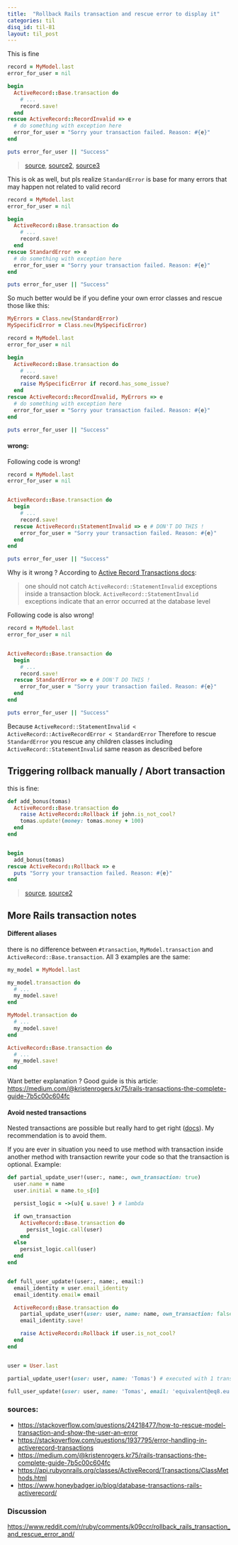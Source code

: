 ```yaml
---
title:  "Rollback Rails transaction and rescue error to display it"
categories: til
disq_id: til-81
layout: til_post
---
```



This is fine

```ruby
record = MyModel.last
error_for_user = nil

begin
  ActiveRecord::Base.transaction do
    # ...
    record.save!
  end
rescue ActiveRecord::RecordInvalid => e
  # do something with exception here
  error_for_user = "Sorry your transaction failed. Reason: #{e}"
end

puts error_for_user || "Success"
```

> [source](https://stackoverflow.com/questions/24218477/how-to-rescue-model-transaction-and-show-the-user-an-error), [source2](https://medium.com/@kristenrogers.kr75/rails-transactions-the-complete-guide-7b5c00c604fc), [source3](https://stackoverflow.com/questions/1937795/error-handling-in-activerecord-transactions)


This is ok as well, but pls realize `StandardError` is base for many errors that may happen not related to valid record

```ruby
record = MyModel.last
error_for_user = nil

begin
  ActiveRecord::Base.transaction do
    # ...
    record.save!
  end
rescue StandardError => e
  # do something with exception here
  error_for_user = "Sorry your transaction failed. Reason: #{e}"
end

puts error_for_user || "Success"
```

So much better would be if you define your own error classes and rescue
those like this:


```ruby
MyErrors = Class.new(StandardError)
MySpecificError = Class.new(MySpecificError)

record = MyModel.last
error_for_user = nil

begin
  ActiveRecord::Base.transaction do
    # ...
    record.save!
    raise MySpecificError if record.has_some_issue?
  end
rescue ActiveRecord::RecordInvalid, MyErrors => e
  # do something with exception here
  error_for_user = "Sorry your transaction failed. Reason: #{e}"
end

puts error_for_user || "Success"
```


#### wrong:

Following code is wrong!

```ruby
record = MyModel.last
error_for_user = nil


ActiveRecord::Base.transaction do
  begin
    # ...
    record.save!
  rescue ActiveRecord::StatementInvalid => e # DON'T DO THIS !
    error_for_user = "Sorry your transaction failed. Reason: #{e}"
  end
end

puts error_for_user || "Success"
```

Why is it wrong ? According to  [Active Record Transactions docs](https://api.rubyonrails.org/classes/ActiveRecord/Transactions/ClassMethods.html): 
> one should not catch `ActiveRecord::StatementInvalid` exceptions inside a transaction block. `ActiveRecord::StatementInvalid` exceptions indicate that an error occurred at the database level


Following code is also wrong!

```ruby
record = MyModel.last
error_for_user = nil


ActiveRecord::Base.transaction do
  begin
    # ...
    record.save!
  rescue StandardError => e # DON'T DO THIS !
    error_for_user = "Sorry your transaction failed. Reason: #{e}"
  end
end

puts error_for_user || "Success"
```

Because `ActiveRecord::StatementInvalid < ActiveRecord::ActiveRecordError < StandardError` Therefore to rescue `StandardError` you rescue any children classes including `ActiveRecord::StatementInvalid`   same reason as described before


## Triggering rollback manually / Abort transaction

this is fine:

```ruby
def add_bonus(tomas)
  ActiveRecord::Base.transaction do
    raise ActiveRecord::Rollback if john.is_not_cool?
    tomas.update!(money: tomas.money + 100)
  end
end


begin
  add_bonus(tomas)
rescue ActiveRecord::Rollback => e
  puts "Sorry your transaction failed. Reason: #{e}"
end

```

> [source](https://www.honeybadger.io/blog/database-transactions-rails-activerecord/), [source2](https://www.honeybadger.io/blog/database-transactions-rails-activerecord/)

## More Rails transaction notes


#### Different aliases

there is no difference between `#transaction`, `MyModel.transaction` and
`ActiveRecord::Base.transaction`. All 3 examples are the same:

```ruby
my_model = MyModel.last

my_model.transaction do
  # ...
  my_model.save!
end

MyModel.transaction do
  # ...
  my_model.save!
end

ActiveRecord::Base.transaction do
  # ...
  my_model.save!
end
```

Want better explanation ? Good guide is this article: <https://medium.com/@kristenrogers.kr75/rails-transactions-the-complete-guide-7b5c00c604fc>

#### Avoid nested transactions

Nested transactions are possible but really hard to get right
([docs](https://api.rubyonrails.org/classes/ActiveRecord/Transactions/ClassMethods.html#module-ActiveRecord::Transactions::ClassMethods-label-Nested+transactions)). My
recommendation is to avoid them.

If you are ever in situation you need to use method with transaction
inside another method with transaction rewrite your code so that the transaction is optional. Example:


```ruby
def partial_update_user!(user:, name:, own_transaction: true)
  user.name = name
  user.initial = name.to_s[0]

  persist_logic = ->(u){ u.save! } # lambda

  if own_transaction
    ActiveRecord::Base.transaction do
      persist_logic.call(user)
    end
  else
    persist_logic.call(user)
  end
end


def full_user_update!(user:, name:, email:)
  email_identity = user.email_identity
  email_identity.email= email

  ActiveRecord::Base.transaction do
    partial_update_user!(user: user, name: name, own_transaction: false)
    email_identity.save!

    raise ActiveRecord::Rollback if user.is_not_cool?
  end
end


user = User.last

partial_update_user!(user: user, name: 'Tomas') # executed with 1 transaction

full_user_update!(user: user, name: 'Tomas', email: 'equivalent@eq8.eu') # executed with 1 transaction
```






### sources:

* <https://stackoverflow.com/questions/24218477/how-to-rescue-model-transaction-and-show-the-user-an-error>
* <https://stackoverflow.com/questions/1937795/error-handling-in-activerecord-transactions>
* <https://medium.com/@kristenrogers.kr75/rails-transactions-the-complete-guide-7b5c00c604fc>
* <https://api.rubyonrails.org/classes/ActiveRecord/Transactions/ClassMethods.html>
* <https://www.honeybadger.io/blog/database-transactions-rails-activerecord/>


### Discussion

<https://www.reddit.com/r/ruby/comments/k09ccr/rollback_rails_transaction_and_rescue_error_and/>
